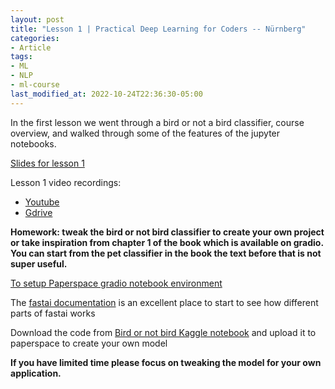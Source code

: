 ```yaml
---
layout: post
title: "Lesson 1 | Practical Deep Learning for Coders -- Nürnberg"
categories:
- Article
tags:
- ML
- NLP
- ml-course
last_modified_at: 2022-10-24T22:36:30-05:00
---
```


In the first lesson we went through a bird or not a bird classifier, course overview, and walked through some of the features of the jupyter notebooks.

[Slides for lesson 1](https://docs.google.com/presentation/d/1N_HMz-Ub-VESM5jNz2oxnDMJDF_Q8-IqnPN8FytoR5Q/edit?usp=sharing)

Lesson 1 video recordings:
- [Youtube]((https://youtu.be/zJAKqCzwLfs))
- [Gdrive](https://drive.google.com/drive/folders/15jtG_RRWI7pA-x3EWUXc9BaJHY7m1cNr?usp=sharing)

**Homework: tweak the bird or not bird classifier to create your own project or take inspiration from chapter 1 of the book which is available on gradio. You can start from the pet classifier in the book the text before that is not super useful.**

[To setup Paperspace gradio notebook environment](https://useml.net/posts/2022/09/27/nurnberg-ml-course-setup-guide.html)

The [fastai documentation](https://docs.fast.ai/) is an excellent place to start to see how different parts of fastai works 

Download the code from [Bird or not bird Kaggle notebook](https://www.kaggle.com/code/jhoward/is-it-a-bird-creating-a-model-from-your-own-data/) and upload it to paperspace to create your own model 

**If you have limited time please focus on tweaking the model for your own application.**